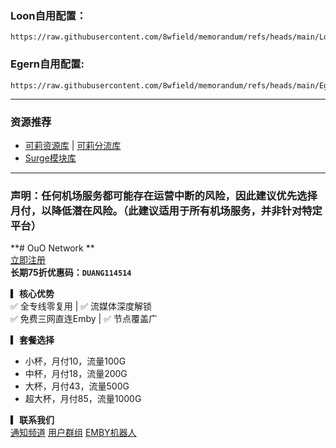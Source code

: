 ### Loon自用配置：
```
https://raw.githubusercontent.com/8wfield/memorandum/refs/heads/main/Loon/Loon.conf
```

### Egern自用配置:
```
https://raw.githubusercontent.com/8wfield/memorandum/refs/heads/main/Egern/Egern.yaml
```

---

### 资源推荐
* [可莉资源库](https://github.com/luestr/ProxyResource) | [可莉分流库](https://github.com/luestr/ShuntRules)
* [Surge模块库](https://surge.qingr.moe)

---
### 声明：任何机场服务都可能存在运营中断的风险，因此建议优先选择月付，以降低潜在风险。（此建议适用于所有机场服务，并非针对特定平台）
**# OuO Network  **  
[立即注册](https://login.ouonetwork.com/register?aff=g5BFenej)  
 **长期75折优惠码：`DUANG114514`**  

**▎核心优势**  
✅ 全专线零复用 | ✅ 流媒体深度解锁  
✅ 免费三网直连Emby | ✅ 节点覆盖广  

**▎套餐选择**  
- 小杯，月付10，流量100G
- 中杯，月付18，流量200G
- 大杯，月付43，流量500G
- 超大杯，月付85，流量1000G

**▎联系我们**  
[通知频道](https://t.me/OuOnotification)
[用户群组](https://t.me/OuONetwork)
[EMBY机器人](https://t.me/ouoemby_bot)
